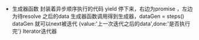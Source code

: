 * 生成器函数 封装着异步顺序执行的代码 yield 停下来，右边为promise ，左边为待resolve 之后的data
生成器函数调用得到生成器，dataGen = steps()
dataGen 就可以next被迭代 
{value:'上一次迭代之后的data',done:'是否执行完'}
Iterator迭代器